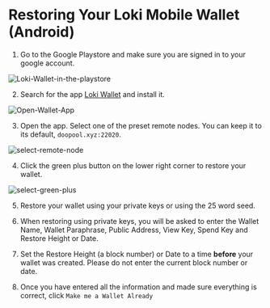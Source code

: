 # Restoring Your Loki Mobile Wallet (Android)

1) Go to the Google Playstore and make sure you are signed in to your google account.

![Loki-Wallet-in-the-playstore](../../../assets/images/Loki-Wallet-in-the-playstore.png)

2) Search for the app [Loki Wallet](https://play.google.com/store/apps/details?id=network.loki.wallet) and install it.

![Open-Wallet-App](../../../assets/images/Open-Wallet-App.png)

3) Open the app. Select one of the preset remote nodes. You can keep it to its default, `doopool.xyz:22020`.

![select-remote-node](../../../assets/images/select-remote-node.png)

4) Click the green plus button on the lower right corner to restore your wallet.

![select-green-plus](../../../assets/images/select-green-plus.png)

5) Restore your wallet using your private keys or using the 25 word seed.

6) When restoring using private keys, you will be asked to enter the Wallet Name, Wallet Paraphrase, Public Address, View Key, Spend Key and Restore Height or Date.

7) Set the Restore Height (a block number) or Date to a time **before** your wallet was created. Please do not enter the current block number or date.

8) Once you have entered all the information and made sure everything is correct, click `Make me a Wallet Already`

